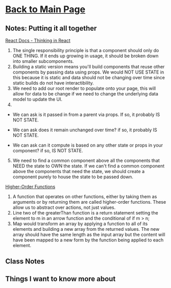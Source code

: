 # [Back to Main Page](https://reecerenninger.github.io/reading-notes/)

## Notes: Putting it all together

[React Docs - Thinking in React](https://reactjs.org/docs/thinking-in-react.html)

1. The single responsibility principle is that a component should only do ONE THING. If it ends up growing in usage, it should be broken down into smaller subcomponents.
2. Building a static version means you'll build components that reuse other components by passing data using props.  We would NOT USE STATE in this because it is static and data should not be changing over time since static builds do not have interactibility.
3. We need to add our root render to populate onto your page, this will allow for data to be change if we need to change the underlying data model to update the UI.
4.

- We can ask is it passed in from a parent via props. If so, it probably IS NOT STATE.

- We can ask does it remain unchanged over time? if so, it probably IS NOT STATE.

- We can ask can it compute is based on any other state or props in your component? if so, IS NOT STATE.

5. We need to find a common component above all the components that NEED the state to OWN the state. If we can't find a common component above the components that need the state, we should create a component purely to house the state to be passed down.

[Higher-Order Functions](https://eloquentjavascript.net/05_higher_order.html#h_xxCc98lOBK)

1. A function that operates on other functions, either by taking them as arguments or by returning them are called higher-order functions. These allow us to abstract over actions, not just values.
2. Line two of the greaterThan function is a return statement setting the element to m in an arrow function and the conditional of if m > n;
3. Map would transform an array by applying a function to all of its elements and building a new array from the returned values. The new array should have the same length as the input array but the content will have been mapped to a new form by the function being applied to each element.

## Class Notes

## Things I want to know more about
